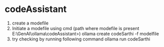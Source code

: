 # codeAssistant

1. create a modefile
2. Initiate a modefile using cmd  (path where modefile is present E:\GenAI\ollama\codeAssistant>)
    ollama create codeSarthi -f modelfile
3. try checking by running following command
     ollama run codeSarthi    